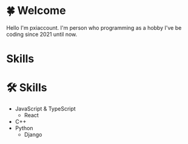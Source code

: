 # 🍀 Welcome
Hello I'm pxiaccount. I'm person who programming as a hobby I've be coding since 2021 until now.

# Skills
# 🛠️ Skills
- JavaScript & TypeScript
  - React
- C++
- Python
  - Django
